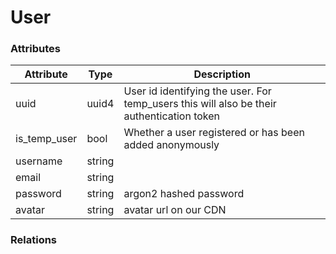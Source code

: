 # User

### Attributes

| Attribute      | Type   | Description                                                                                |
| -------------- | ------ | ------------------------------------------------------------------------------------------ |
| uuid           | uuid4  | User id identifying the user. For temp\_users this will also be their authentication token |
| is\_temp\_user | bool   | Whether a user registered or has been added anonymously                                    |
| username       | string |                                                                                            |
| email          | string |                                                                                            |
| password       | string | argon2 hashed password                                                                     |
| avatar         | string | avatar url on our CDN                                                                      |

### Relations

